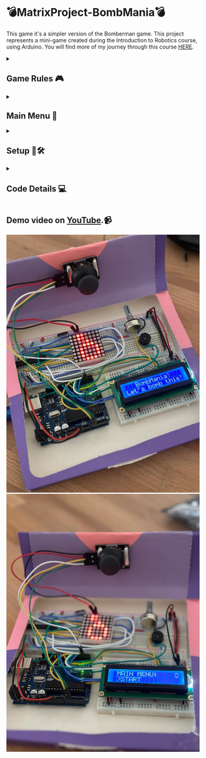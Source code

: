 # 💣MatrixProject-BombMania💣

This game it's a simpler version of the Bomberman game. This project represents a mini-game created during the Introduction to Robotics course, using Arduino. You will find more of my journey through this course [HERE](https://github.com/lemnaruamedeea/IntroductionToRobotics).

<details>
<summary><h2>Game Rules 🎮</h2></summary>

The game is very simple and intuitive to play: the objective is to explode 💥 all the walls from all the rooms in the shortest time possible. Each room represents a level and the number of walls increases with each level passed. In order to destroy the walls, you have to place bombs 💣 near them to explode them. Be carefull tho, if you are too close to the bomb, you will lose a life 😵.

</details>

<details>
<summary><h2>Main Menu 📑</h2></summary>
Here's the menu I created for my game. You can scroll on the LCD with the joystick through functionalities:

1. **Intro Message**: I programmed a greeting message that shows up briefly when the game powers up.

2. **Main Menu**:
   (a) **Start Game**: This option initiates the initial level of my game.
   (b) **Highscore**: Initially set to 0, it updates after the game ends. I saved the top 3+ scores with names in EEPROM.
   (c) **Settings**: I included:
       - **Enter Name**: Players can input their names if they achieve new highscoreand it will be displayed in the highscore.
       - **LCD Brightness Control**: Adjust LCD brightness and save it in EEPROM.
       - **Matrix Brightness Control**: Display something on the matrix while adjusting the matrix brightness, and save settings in EEPROM.
       - **Sounds On/Off**: Toggle for sound, saves in EEPROM.
       - **Reset Highscore**: Option to reset the highscore.
   (d) **About**: I added details about myself as the creator of the game: game name, author, and GitHub user.
   (e) **How to Play**: I included a short, informative description for players.

3. **During Gameplay**: Displayed relevant info: lives and time.

4. **Upon Game Ending**:
   (a) **Screen 1**: Shows a message: if you win: "You Won! Score: x", else "Game Over!". Switches to Screen 2 after a few moments.
   (b) **Screen 2**: Notified players if they beat the highscore and if they do, they have to introduce a 3 letter name. Otherwise, the message: "Press joystick to go to main menu" will be shown and wait for the player's command.

   </details>

<details>
<summary><h2>Setup 🔌🛠️</h2></summary>

### Components used:

   -Arduino Uno Board
   -Joystick
   -8x8 LED Matrix
   -LCD Display
   -MAX7219
   -Buzzer
   -2 Resistors
   -2 Capacitors
   -1 Mini-Breadboard
   -1 Mid-Breadboard
   -Looots of connecting wires

![DriverScheme](https://github.com/lemnaruamedeea/MatrixProject-BombMania/blob/main/BombMania/DriverScheme.png?raw=true)
![JoystickConnectionsTable](https://github.com/lemnaruamedeea/MatrixProject-BombMania/blob/main/BombMania/JoystickConnection.png?raw=true)
![LCDScheme](https://github.com/lemnaruamedeea/MatrixProject-BombMania/blob/main/BombMania/LCDScheme.png?raw=true)
![MatrixConnectionsTable](https://github.com/lemnaruamedeea/MatrixProject-BombMania/blob/main/BombMania/MatrixConnectionsTable.png?raw=true)

![SetupImg1](https://github.com/lemnaruamedeea/MatrixProject-BombMania/blob/main/BombMania/SetupImg1.jpeg?raw=true)
![SetupImg2](https://github.com/lemnaruamedeea/MatrixProject-BombMania/blob/main/BombMania/SetupImg2.jpeg?raw=true)

</details>

<details>
<summary><h2>Code Details 💻</h2></summary>

### [Code](https://github.com/lemnaruamedeea/MatrixProject-BombMania/blob/main/BombMania/BombMania.ino). 💻🖱️

### Libraries 🗂️
  - LiquidCrystal.h (for LCD control)
  - LedControl.h (for matrix control)
  - EEPROM.h (for memory)

### EEPROM Memory addresses 💾
![EEPROMAddresses](https://github.com/lemnaruamedeea/MatrixProject-BombMania/blob/main/BombMania/EEPROMAddresses.jpeg?raw=true)

### Matrix Animation ✨
   **Main Menu**
<p float="left">
  <img src="https://github.com/lemnaruamedeea/MatrixProject-BombMania/blob/main/BombMania/MatrixAnimations/MainMenu.png?raw=true" alt="Main Menu" width="100" />
</p>

   **Main Menu Options**
<p float="left">
  <img src="https://github.com/lemnaruamedeea/MatrixProject-BombMania/blob/main/BombMania/MatrixAnimations/Info.png?raw=true" alt="Info" width="100" />
  <img src="https://github.com/lemnaruamedeea/MatrixProject-BombMania/blob/main/BombMania/MatrixAnimations/Settings.png?raw=true" alt="Settings" width="100" />
  <img src="https://github.com/lemnaruamedeea/MatrixProject-BombMania/blob/main/BombMania/MatrixAnimations/HighScore.png?raw=true" alt="Highscore" width="100" />
  <img src="https://github.com/lemnaruamedeea/MatrixProject-BombMania/blob/main/BombMania/MatrixAnimations/About.png?raw=true" alt="About" width="100" />
</p>

   **Settings Options**
<p float="left">
  <img src="https://github.com/lemnaruamedeea/MatrixProject-BombMania/blob/main/BombMania/MatrixAnimations/MatrixLight.png?raw=true" alt="Matrix Light" width="100" />
  <img src="https://github.com/lemnaruamedeea/MatrixProject-BombMania/blob/main/BombMania/MatrixAnimations/Sound.png?raw=true" alt="Sound" width="100" />
  <img src="https://github.com/lemnaruamedeea/MatrixProject-BombMania/blob/main/BombMania/MatrixAnimations/ResetHS.png?raw=true" alt="ResetHS" width="100" />
</p>

   **Rooms**
<p float="left">
  <img src="https://github.com/lemnaruamedeea/MatrixProject-BombMania/blob/main/BombMania/MatrixAnimations/Room1.png?raw=true" alt="Room 1" width="100" />
  <img src="https://github.com/lemnaruamedeea/MatrixProject-BombMania/blob/main/BombMania/MatrixAnimations/Room2.png?raw=true" alt="Room 2" width="100" />
  <img src="https://github.com/lemnaruamedeea/MatrixProject-BombMania/blob/main/BombMania/MatrixAnimations/Room3.png?raw=true" alt="Room 3" width="100" />
  <img src="https://github.com/lemnaruamedeea/MatrixProject-BombMania/blob/main/BombMania/MatrixAnimations/Room4.png?raw=true" alt="Room 4" width="100" />
</p>

   **Win/Lose**
<p float="left">
  <img src="https://github.com/lemnaruamedeea/MatrixProject-BombMania/blob/main/BombMania/MatrixAnimations/Win1.png?raw=true" alt="Win1" width="100" />
  <img src="https://github.com/lemnaruamedeea/MatrixProject-BombMania/blob/main/BombMania/MatrixAnimations/Win2.png?raw=true" alt="Win2" width="100" />
  <img src="https://github.com/lemnaruamedeea/MatrixProject-BombMania/blob/main/BombMania/MatrixAnimations/Lose.png?raw=true" alt="Lose" width="100" />
</p>

### LCD Simbols 🈁
<p float="left">
  <img src="https://github.com/lemnaruamedeea/MatrixProject-BombMania/blob/main/BombMania/LCDSimbols/Empty.png?raw=true" alt="Empty" width="100" />
  <img src="https://github.com/lemnaruamedeea/MatrixProject-BombMania/blob/main/BombMania/LCDSimbols/Full.png?raw=true" alt="Full" width="100" />
  <img src="https://github.com/lemnaruamedeea/MatrixProject-BombMania/blob/main/BombMania/LCDSimbols/Heart.png?raw=true" alt="Arrows" width="100" />
   <img src="https://github.com/lemnaruamedeea/MatrixProject-BombMania/blob/main/BombMania/LCDSimbols/UpDownArrows.png?raw=true" alt="Image 4" width="100" />
</p>

</details>

## Demo video on [YouTube](https://youtube.com/watch?v=4m5PInlXqao&si=Bl820Xt7EAQ1age-).📹

![Game1](https://github.com/lemnaruamedeea/MatrixProject-BombMania/blob/main/BombMania/Game1.jpeg?raw=true)
![Game2](https://github.com/lemnaruamedeea/MatrixProject-BombMania/blob/main/BombMania/Game2.jpeg?raw=true)
